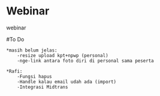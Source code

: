 # Webinar
 webinar

#To Do

    *masih belum jelas:
        -resize upload kpt+npwp (personal)
        -nge-link antara foto diri di personal sama peserta
        
    *Rafi:
        -Fungsi hapus
        -Handle kalau email udah ada (import)
        -Integrasi Midtrans
